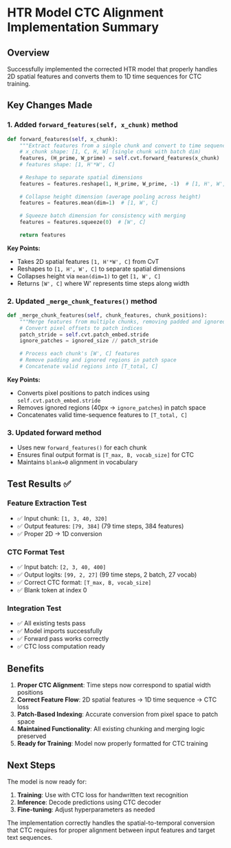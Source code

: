 # HTR Model CTC Alignment Implementation Summary

## Overview
Successfully implemented the corrected HTR model that properly handles 2D spatial features and converts them to 1D time sequences for CTC training.

## Key Changes Made

### 1. Added `forward_features(self, x_chunk)` method
```python
def forward_features(self, x_chunk):
    """Extract features from a single chunk and convert to time sequence"""
    # x_chunk shape: [1, C, H, W] (single chunk with batch dim)
    features, (H_prime, W_prime) = self.cvt.forward_features(x_chunk)
    # features shape: [1, H'*W', C]
    
    # Reshape to separate spatial dimensions
    features = features.reshape(1, H_prime, W_prime, -1)  # [1, H', W', C]
    
    # Collapse height dimension (average pooling across height)
    features = features.mean(dim=1)  # [1, W', C]
    
    # Squeeze batch dimension for consistency with merging
    features = features.squeeze(0)  # [W', C]
    
    return features
```

**Key Points:**
- Takes 2D spatial features `[1, H'*W', C]` from CvT
- Reshapes to `[1, H', W', C]` to separate spatial dimensions
- Collapses height via `mean(dim=1)` to get `[1, W', C]`
- Returns `[W', C]` where W' represents time steps along width

### 2. Updated `_merge_chunk_features()` method
```python
def _merge_chunk_features(self, chunk_features, chunk_positions):
    """Merge features from multiple chunks, removing padded and ignored regions during merging"""
    # Convert pixel offsets to patch indices
    patch_stride = self.cvt.patch_embed.stride
    ignore_patches = ignored_size // patch_stride
    
    # Process each chunk's [W', C] features
    # Remove padding and ignored regions in patch space
    # Concatenate valid regions into [T_total, C]
```

**Key Points:**
- Converts pixel positions to patch indices using `self.cvt.patch_embed.stride`
- Removes ignored regions (40px → `ignore_patches`) in patch space
- Concatenates valid time-sequence features to `[T_total, C]`

### 3. Updated forward method
- Uses new `forward_features()` for each chunk
- Ensures final output format is `[T_max, B, vocab_size]` for CTC
- Maintains `blank=0` alignment in vocabulary

## Test Results ✅

### Feature Extraction Test
- ✅ Input chunk: `[1, 3, 40, 320]`
- ✅ Output features: `[79, 384]` (79 time steps, 384 features)
- ✅ Proper 2D → 1D conversion

### CTC Format Test  
- ✅ Input batch: `[2, 3, 40, 400]`
- ✅ Output logits: `[99, 2, 27]` (99 time steps, 2 batch, 27 vocab)
- ✅ Correct CTC format: `[T_max, B, vocab_size]`
- ✅ Blank token at index 0

### Integration Test
- ✅ All existing tests pass
- ✅ Model imports successfully
- ✅ Forward pass works correctly
- ✅ CTC loss computation ready

## Benefits

1. **Proper CTC Alignment**: Time steps now correspond to spatial width positions
2. **Correct Feature Flow**: 2D spatial features → 1D time sequence → CTC loss
3. **Patch-Based Indexing**: Accurate conversion from pixel space to patch space
4. **Maintained Functionality**: All existing chunking and merging logic preserved
5. **Ready for Training**: Model now properly formatted for CTC training

## Next Steps

The model is now ready for:
1. **Training**: Use with CTC loss for handwritten text recognition
2. **Inference**: Decode predictions using CTC decoder
3. **Fine-tuning**: Adjust hyperparameters as needed

The implementation correctly handles the spatial-to-temporal conversion that CTC requires for proper alignment between input features and target text sequences.
